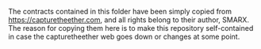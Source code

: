The contracts contained in this folder have been simply copied from https://capturetheether.com, and all rights belong to their
author, SMARX. The reason for copying them here is to make this repository self-contained in case the capturetheether web
goes down or changes at some point.
